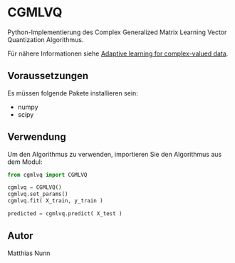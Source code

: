 # CGMLVQ

Python-Implementierung des Complex Generalized Matrix Learning Vector Quantization Algorithmus.

Für nähere Informationen siehe [Adaptive learning for complex-valued data](https://www.techfak.uni-bielefeld.de/~fschleif/pdf/esann_2012.pdf).

## Voraussetzungen

Es müssen folgende Pakete installieren sein:

* numpy
* scipy

## Verwendung

Um den Algorithmus zu verwenden, importieren Sie den Algorithmus aus dem Modul:

```python
from cgmlvq import CGMLVQ

cgmlvq = CGMLVQ()
cgmlvq.set_params()
cgmlvq.fit( X_train, y_train )

predicted = cgmlvq.predict( X_test )
```

## Autor

Matthias Nunn
